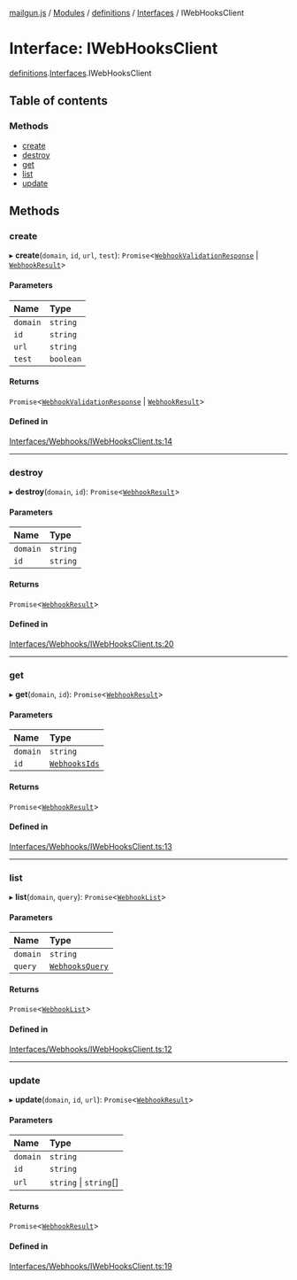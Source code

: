 [mailgun.js](../README.md) / [Modules](../modules.md) / [definitions](../modules/definitions.md) / [Interfaces](../modules/definitions.Interfaces.md) / IWebHooksClient

# Interface: IWebHooksClient

[definitions](../modules/definitions.md).[Interfaces](../modules/definitions.Interfaces.md).IWebHooksClient

## Table of contents

### Methods

- [create](definitions.Interfaces.IWebHooksClient.md#create)
- [destroy](definitions.Interfaces.IWebHooksClient.md#destroy)
- [get](definitions.Interfaces.IWebHooksClient.md#get)
- [list](definitions.Interfaces.IWebHooksClient.md#list)
- [update](definitions.Interfaces.IWebHooksClient.md#update)

## Methods

### create

▸ **create**(`domain`, `id`, `url`, `test`): `Promise`\<[`WebhookValidationResponse`](../modules/definitions.md#webhookvalidationresponse) \| [`WebhookResult`](../modules/definitions.md#webhookresult)\>

#### Parameters

| Name | Type |
| :------ | :------ |
| `domain` | `string` |
| `id` | `string` |
| `url` | `string` |
| `test` | `boolean` |

#### Returns

`Promise`\<[`WebhookValidationResponse`](../modules/definitions.md#webhookvalidationresponse) \| [`WebhookResult`](../modules/definitions.md#webhookresult)\>

#### Defined in

[Interfaces/Webhooks/IWebHooksClient.ts:14](https://github.com/mailgun/mailgun.js/blob/d73f136/lib/Interfaces/Webhooks/IWebHooksClient.ts#L14)

___

### destroy

▸ **destroy**(`domain`, `id`): `Promise`\<[`WebhookResult`](../modules/definitions.md#webhookresult)\>

#### Parameters

| Name | Type |
| :------ | :------ |
| `domain` | `string` |
| `id` | `string` |

#### Returns

`Promise`\<[`WebhookResult`](../modules/definitions.md#webhookresult)\>

#### Defined in

[Interfaces/Webhooks/IWebHooksClient.ts:20](https://github.com/mailgun/mailgun.js/blob/d73f136/lib/Interfaces/Webhooks/IWebHooksClient.ts#L20)

___

### get

▸ **get**(`domain`, `id`): `Promise`\<[`WebhookResult`](../modules/definitions.md#webhookresult)\>

#### Parameters

| Name | Type |
| :------ | :------ |
| `domain` | `string` |
| `id` | [`WebhooksIds`](../enums/definitions.Enums.WebhooksIds.md) |

#### Returns

`Promise`\<[`WebhookResult`](../modules/definitions.md#webhookresult)\>

#### Defined in

[Interfaces/Webhooks/IWebHooksClient.ts:13](https://github.com/mailgun/mailgun.js/blob/d73f136/lib/Interfaces/Webhooks/IWebHooksClient.ts#L13)

___

### list

▸ **list**(`domain`, `query`): `Promise`\<[`WebhookList`](../modules/definitions.md#webhooklist)\>

#### Parameters

| Name | Type |
| :------ | :------ |
| `domain` | `string` |
| `query` | [`WebhooksQuery`](../modules/definitions.md#webhooksquery) |

#### Returns

`Promise`\<[`WebhookList`](../modules/definitions.md#webhooklist)\>

#### Defined in

[Interfaces/Webhooks/IWebHooksClient.ts:12](https://github.com/mailgun/mailgun.js/blob/d73f136/lib/Interfaces/Webhooks/IWebHooksClient.ts#L12)

___

### update

▸ **update**(`domain`, `id`, `url`): `Promise`\<[`WebhookResult`](../modules/definitions.md#webhookresult)\>

#### Parameters

| Name | Type |
| :------ | :------ |
| `domain` | `string` |
| `id` | `string` |
| `url` | `string` \| `string`[] |

#### Returns

`Promise`\<[`WebhookResult`](../modules/definitions.md#webhookresult)\>

#### Defined in

[Interfaces/Webhooks/IWebHooksClient.ts:19](https://github.com/mailgun/mailgun.js/blob/d73f136/lib/Interfaces/Webhooks/IWebHooksClient.ts#L19)
